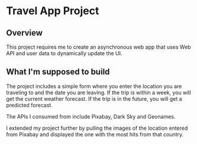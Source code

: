 # Travel App Project

## Overview
This project requires me to create an asynchronous web app that uses Web API and user data to dynamically update the UI.

## What I'm supposed to build
The project includes a simple form where you enter the location you are traveling to and the date you are leaving. If the trip is within a week, you will get the current weather forecast. If the trip is in the future, you will get a predicted forecast.

The APIs I consumed from include Pixabay, Dark Sky and Geonames.

I extended my project further by pulling the images of the location entered from Pixabay and displayed the one with the most hits from that country.